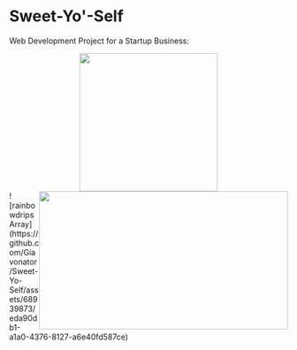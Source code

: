 # Sweet-Yo'-Self
Web Development Project for a Startup Business:

<div id="content" style="position:relative;text-align:center;">
  
<a href="https://sweetyoself.com">
  <img src="https://github.com/Giavonator/Sweet-Yo-Self/assets/68939873/8a9b326b-7448-4573-89c7-e2d4dcbdc752" width="250" height="250">
</a>

<a style="position:relative; float:right;" href="https://sweetyoself.com">
  <img src="https://github.com/Giavonator/Sweet-Yo-Self/assets/68939873/eda90db1-a1a0-4376-8127-a6e40fd587ce" width="450" height="250">
</a>
  
</div>![rainbowdripsArray](https://github.com/Giavonator/Sweet-Yo-Self/assets/68939873/eda90db1-a1a0-4376-8127-a6e40fd587ce)

